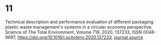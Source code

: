 # 11
Technical description and performance evaluation of different packaging plastic waste management's systems in a circular economy perspective,
Science of The Total Environment, Volume 718, 2020, 137233, ISSN 0048-9697, https://doi.org/10.1016/j.scitotenv.2020.137233.
[journal source](https://www.sciencedirect.com/science/article/pii/S0048969720307439)
